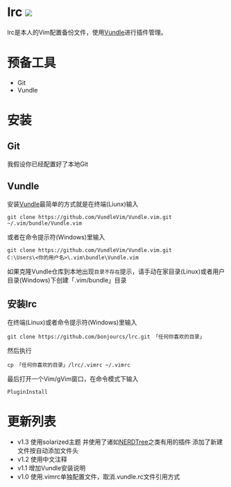# lrc <a href="https://github.com/bonjourcs/lrc"><img src="https://img.shields.io/badge/lrc-v1.3-blue.svg"></a>
lrc是本人的Vim配置备份文件，使用[Vundle](https://github.com/)进行插件管理。

# 预备工具
- Git
- Vundle

# 安装
## Git
我假设你已经配置好了本地Git
## Vundle
安装[Vundle](https://github.com/)最简单的方式就是在终端(Liunx)输入
```
git clone https://github.com/VundleVim/Vundle.vim.git
~/.vim/bundle/Vundle.vim
```
或者在命令提示符(Windows)里输入
```
git clone https://github.com/VundleVim/Vundle.vim.git
C:\Users\<你的用户名>\.vim\bundle\Vundle.vim
```
如果克隆Vundle仓库到本地出现`目录不存在`提示，请手动在家目录(Linux)或者用户目录(Windows)下创建「.vim/bundle」目录
## 安装lrc
在终端(Linux)或者命令提示符(Windows)里输入
```
git clone https://github.com/bonjourcs/lrc.git 「任何你喜欢的目录」
```
然后执行
```
cp 「任何你喜欢的目录」/lrc/.vimrc ~/.vimrc
```
最后打开一个Vim/gVim窗口，在命令模式下输入
```
PluginInstall
```
# 更新列表
- v1.3
使用solarized主题 并使用了诸如[NERDTree](https://github.com/scrooloose/nerdtree)之类有用的插件
添加了新建文件按<F4>自动添加文件头
- v1.2
使用中文注释
- v1.1
增加Vundle安装说明
- v1.0
使用.vimrc单独配置文件，取消.vundle.rc文件引用方式
